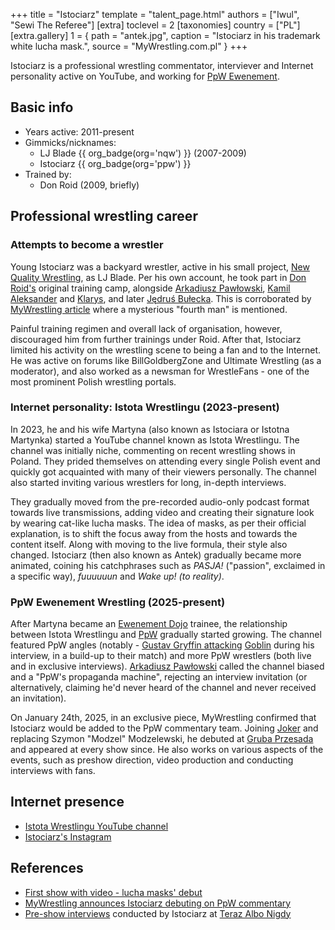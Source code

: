 +++
title = "Istociarz"
template = "talent_page.html"
authors = ["Iwul", "Sewi The Referee"]
[extra]
toclevel = 2
[taxonomies]
country = ["PL"]
[extra.gallery]
1 = { path = "antek.jpg", caption = "Istociarz in his trademark white lucha mask.", source = "MyWrestling.com.pl" }
+++

Istociarz is a professional wrestling commentator, interviever and Internet personality active on YouTube, and working for [PpW Ewenement](@/o/ppw.md).

## Basic info
* Years active: 2011-present
* Gimmicks/nicknames:
  - LJ Blade {{ org_badge(org='nqw') }} (2007-2009)
  - Istociarz {{ org_badge(org='ppw') }}
* Trained by:
  - Don Roid (2009, briefly)

## Professional wrestling career

### Attempts to become a wrestler

Young Istociarz was a backyard wrestler, active in his small project, [New Quality Wrestling](@/o/nqw.md), as LJ Blade. Per his own account, he took part in [Don Roid's](@/w/don-roid.md) original training camp, alongside [Arkadiusz Pawłowski](@/w/pan-pawlowski.md), [Kamil Aleksander](@/w/kamil-aleksander.md) and [Klarys](@/w/klarys.md), and later [Jędruś Bułecka](@/w/jedrus-bulecka.md). This is corroborated by [MyWrestling article][antek-skomentuje] where a  mysterious "fourth man" is mentioned.

Painful training regimen and overall lack of organisation, however, discouraged him from further trainings under Roid. After that, Istociarz limited his activity on the wrestling scene to being a fan and to the Internet. He was active on forums like BillGoldbergZone and Ultimate Wrestling (as a moderator), and also worked as a newsman for WrestleFans - one of the most prominent Polish wrestling portals.

### Internet personality: Istota Wrestlingu (2023-present)

In 2023, he and his wife Martyna (also known as Istociara or Istotna Martynka) started a YouTube channel known as Istota Wrestlingu. The channel was initially niche, commenting on recent wrestling shows in Poland. They prided themselves on attending every single Polish event and quickly got acquainted with many of their viewers personally. The channel also started inviting various wrestlers for long, in-depth interviews.

They gradually moved from the pre-recorded audio-only podcast format towards live transmissions, adding video and creating their signature look by wearing cat-like lucha masks. The idea of masks, as per their official explanation, is to shift the focus away from the hosts and towards the content itself.
Along with moving to the live formula, their style also changed. Istociarz (then also known as Antek) gradually became more animated, coining his catchphrases such as _PASJA!_ ("passion", exclaimed in a specific way), _fuuuuuun_ and _Wake up! (to reality)_.

### PpW Ewenement Wrestling (2025-present)

After Martyna became an [Ewenement Dojo](@/o/ewenement-dojo.md) trainee, the relationship between Istota Wrestlingu and [PpW](@/o/ppw.md) gradually started growing. The channel featured PpW angles (notably - [Gustav Gryffin ](@/w/gustav-gryffin.md) [attacking][flecizm-stosowany] [Goblin](@/w/goblin.md) during his interview, in a build-up to their match) and more PpW wrestlers (both live and in exclusive interviews). [Arkadiusz Pawłowski](@/w/pan-pawlowski.md) called the channel biased and a "PpW's propaganda machine", rejecting an interview invitation (or alternatively, claiming he'd never heard of the channel and never received an invitation).

On January 24th, 2025, in an exclusive piece, MyWrestling confirmed that Istociarz would be added to the PpW commentary team. Joining [Joker](@/w/joker.md) and replacing Szymon "Modzel" Modzelewski, he debuted at [Gruba Przesada](@/e/ppw/2025-01-25-ppw-gruba-przesada.md) and appeared at every show since. He also works on various aspects of the events, such as preshow direction, video production and conducting interviews with fans.

## Internet presence

* [Istota Wrestlingu YouTube channel](https://www.youtube.com/@IstotaWrestlingu/)
* [Istociarz's Instagram](https://www.instagram.com/istociarz)

## References

* [First show with video - lucha masks' debut](https://www.youtube.com/watch?v=8mK6DOEIucw&t=26s)
* [MyWrestling announces Istociarz debuting on PpW commentary](https://mywrestling.com.pl/istociarz-skomentuje-gale-ppw-gruba-przesada/)
* [Pre-show interviews](https://www.youtube.com/watch?v=5G__fqLzFqc) conducted by Istociarz at [Teraz Albo Nigdy](@/e/ppw/2025-03-15-ppw-teraz-albo-nigdy.md)

[flecizm-stosowany]: https://www.youtube.com/watch?v=qf0dCwJb8x0
[antek-skomentuje]: https://mywrestling.com.pl/historia-polskiego-wrestlingu-2-proby-ponownego-wprowadzenia-wrestlingu-do-polski-poczatki-ddw-wielka-gala-w-stodole/
